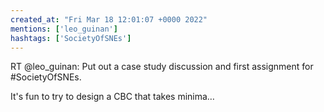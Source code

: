 ```yaml
---
created_at: "Fri Mar 18 12:01:07 +0000 2022"
mentions: ['leo_guinan']
hashtags: ['SocietyOfSNEs']
---
```


RT @leo_guinan: Put out a case study discussion and first assignment for #SocietyOfSNEs.

It's fun to try to design a CBC that takes minima…